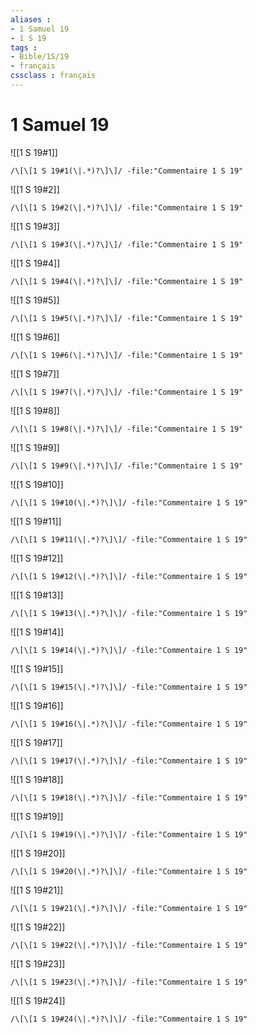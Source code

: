 ```yaml
---
aliases : 
- 1 Samuel 19
- 1 S 19
tags : 
- Bible/1S/19
- français
cssclass : français
---
```


# 1 Samuel 19

![[1 S 19#1]]

```query
/\[\[1 S 19#1(\|.*)?\]\]/ -file:"Commentaire 1 S 19"
```

![[1 S 19#2]]

```query
/\[\[1 S 19#2(\|.*)?\]\]/ -file:"Commentaire 1 S 19"
```

![[1 S 19#3]]

```query
/\[\[1 S 19#3(\|.*)?\]\]/ -file:"Commentaire 1 S 19"
```

![[1 S 19#4]]

```query
/\[\[1 S 19#4(\|.*)?\]\]/ -file:"Commentaire 1 S 19"
```

![[1 S 19#5]]

```query
/\[\[1 S 19#5(\|.*)?\]\]/ -file:"Commentaire 1 S 19"
```

![[1 S 19#6]]

```query
/\[\[1 S 19#6(\|.*)?\]\]/ -file:"Commentaire 1 S 19"
```

![[1 S 19#7]]

```query
/\[\[1 S 19#7(\|.*)?\]\]/ -file:"Commentaire 1 S 19"
```

![[1 S 19#8]]

```query
/\[\[1 S 19#8(\|.*)?\]\]/ -file:"Commentaire 1 S 19"
```

![[1 S 19#9]]

```query
/\[\[1 S 19#9(\|.*)?\]\]/ -file:"Commentaire 1 S 19"
```

![[1 S 19#10]]

```query
/\[\[1 S 19#10(\|.*)?\]\]/ -file:"Commentaire 1 S 19"
```

![[1 S 19#11]]

```query
/\[\[1 S 19#11(\|.*)?\]\]/ -file:"Commentaire 1 S 19"
```

![[1 S 19#12]]

```query
/\[\[1 S 19#12(\|.*)?\]\]/ -file:"Commentaire 1 S 19"
```

![[1 S 19#13]]

```query
/\[\[1 S 19#13(\|.*)?\]\]/ -file:"Commentaire 1 S 19"
```

![[1 S 19#14]]

```query
/\[\[1 S 19#14(\|.*)?\]\]/ -file:"Commentaire 1 S 19"
```

![[1 S 19#15]]

```query
/\[\[1 S 19#15(\|.*)?\]\]/ -file:"Commentaire 1 S 19"
```

![[1 S 19#16]]

```query
/\[\[1 S 19#16(\|.*)?\]\]/ -file:"Commentaire 1 S 19"
```

![[1 S 19#17]]

```query
/\[\[1 S 19#17(\|.*)?\]\]/ -file:"Commentaire 1 S 19"
```

![[1 S 19#18]]

```query
/\[\[1 S 19#18(\|.*)?\]\]/ -file:"Commentaire 1 S 19"
```

![[1 S 19#19]]

```query
/\[\[1 S 19#19(\|.*)?\]\]/ -file:"Commentaire 1 S 19"
```

![[1 S 19#20]]

```query
/\[\[1 S 19#20(\|.*)?\]\]/ -file:"Commentaire 1 S 19"
```

![[1 S 19#21]]

```query
/\[\[1 S 19#21(\|.*)?\]\]/ -file:"Commentaire 1 S 19"
```

![[1 S 19#22]]

```query
/\[\[1 S 19#22(\|.*)?\]\]/ -file:"Commentaire 1 S 19"
```

![[1 S 19#23]]

```query
/\[\[1 S 19#23(\|.*)?\]\]/ -file:"Commentaire 1 S 19"
```

![[1 S 19#24]]

```query
/\[\[1 S 19#24(\|.*)?\]\]/ -file:"Commentaire 1 S 19"
```

